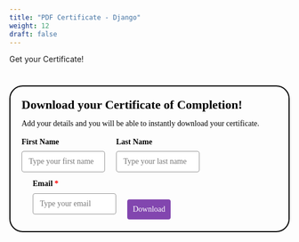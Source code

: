 ```yaml
---
title: "PDF Certificate - Django"
weight: 12
draft: false
---
```


Get your Certificate!

<style>@import url(https://fonts.bunny.net/css?family=raleway:400,700);</style>
<style>
#_form_31_{font-size:14px;line-height:1.6;font-family:arial, helvetica, sans-serif;margin:0}#_form_31_ *{outline:0}._form_hide{display:none;visibility:hidden}._form_show{display:block;visibility:visible}#_form_31_._form-top{top:0}#_form_31_._form-bottom{bottom:0}#_form_31_._form-left{left:0}#_form_31_._form-right{right:0}#_form_31_ input[type="text"],#_form_31_ input[type="tel"],#_form_31_ input[type="date"],#_form_31_ textarea{padding:6px;height:auto;border:#979797 1px solid;border-radius:4px;color:#000 !important;font-size:14px;-webkit-box-sizing:border-box;-moz-box-sizing:border-box;box-sizing:border-box}#_form_31_ textarea{resize:none}#_form_31_ ._submit{-webkit-appearance:none;cursor:pointer;font-family:arial, sans-serif;font-size:14px;text-align:center;background:#8246AF !important;border:0 !important;-moz-border-radius:4px !important;-webkit-border-radius:4px !important;border-radius:4px !important;color:#FFFFFF !important;padding:10px !important}#_form_31_ ._submit:disabled{cursor:not-allowed;opacity:0.4}#_form_31_ ._submit.processing{position:relative}#_form_31_ ._submit.processing::before{content:"";width:1em;height:1em;position:absolute;z-index:1;top:50%;left:50%;border:double 3px transparent;border-radius:50%;background-image:linear-gradient(#8246AF, #8246AF), conic-gradient(#8246AF, #FFFFFF);background-origin:border-box;background-clip:content-box, border-box;animation:1200ms ease 0s infinite normal none running _spin}#_form_31_ ._submit.processing::after{content:"";position:absolute;top:0;bottom:0;left:0;right:0;background:#8246AF !important;border:0 !important;-moz-border-radius:4px !important;-webkit-border-radius:4px !important;border-radius:4px !important;color:#FFFFFF !important;padding:10px !important}@keyframes _spin{0%{transform:translate(-50%, -50%) rotate(90deg)}100%{transform:translate(-50%, -50%) rotate(450deg)}}#_form_31_ ._close-icon{cursor:pointer;background-image:url("https://d226aj4ao1t61q.cloudfront.net/esfkyjh1u_forms-close-dark.png");background-repeat:no-repeat;background-size:14.2px 14.2px;position:absolute;display:block;top:11px;right:9px;overflow:hidden;width:16.2px;height:16.2px}#_form_31_ ._close-icon:before{position:relative}#_form_31_ ._form-body{margin-bottom:30px}#_form_31_ ._form-image-left{width:150px;float:left}#_form_31_ ._form-content-right{margin-left:164px}#_form_31_ ._form-branding{color:#fff;font-size:10px;clear:both;text-align:left;margin-top:30px;font-weight:100}#_form_31_ ._form-branding ._logo{display:block;width:130px;height:14px;margin-top:6px;background-image:url("https://d226aj4ao1t61q.cloudfront.net/hh9ujqgv5_aclogo_li.png");background-size:130px auto;background-repeat:no-repeat}#_form_31_ .form-sr-only{position:absolute;width:1px;height:1px;padding:0;margin:-1px;overflow:hidden;clip:rect(0, 0, 0, 0);border:0}#_form_31_ ._form-label,#_form_31_ ._form_element ._form-label{font-weight:bold;margin-bottom:5px;display:block}#_form_31_._dark ._form-branding{color:#333}#_form_31_._dark ._form-branding ._logo{background-image:url("https://d226aj4ao1t61q.cloudfront.net/jftq2c8s_aclogo_dk.png")}#_form_31_ ._form_element{position:relative;margin-bottom:10px;font-size:0;max-width:100%}#_form_31_ ._form_element *{font-size:14px}#_form_31_ ._form_element._clear{clear:both;width:100%;float:none}#_form_31_ ._form_element._clear:after{clear:left}#_form_31_ ._form_element input[type="text"],#_form_31_ ._form_element input[type="date"],#_form_31_ ._form_element select,#_form_31_ ._form_element textarea:not(.g-recaptcha-response){display:block;width:100%;-webkit-box-sizing:border-box;-moz-box-sizing:border-box;box-sizing:border-box;font-family:inherit}#_form_31_ ._field-wrapper{position:relative}#_form_31_ ._inline-style{float:left}#_form_31_ ._inline-style input[type="text"]{width:150px}#_form_31_ ._inline-style:not(._clear)+._inline-style:not(._clear){margin-left:20px}#_form_31_ ._form_element img._form-image{max-width:100%}#_form_31_ ._form_element ._form-fieldset{border:0;padding:0.01em 0 0 0;margin:0;min-width:0}#_form_31_ ._clear-element{clear:left}#_form_31_ ._full_width{width:100%}#_form_31_ ._form_full_field{display:block;width:100%;margin-bottom:10px}#_form_31_ input[type="text"]._has_error,#_form_31_ textarea._has_error{border:#F37C7B 1px solid}#_form_31_ input[type="checkbox"]._has_error{outline:#F37C7B 1px solid}#_form_31_ ._show_be_error{float:left}#_form_31_ ._error{display:block;position:absolute;font-size:14px;z-index:10000001}#_form_31_ ._error._above{padding-bottom:4px;bottom:39px;right:0}#_form_31_ ._error._below{padding-top:8px;top:100%;right:0}#_form_31_ ._error._above ._error-arrow{bottom:-4px;right:15px;border-left:8px solid transparent;border-right:8px solid transparent;border-top:8px solid #FFDDDD}#_form_31_ ._error._below ._error-arrow{top:0;right:15px;border-left:8px solid transparent;border-right:8px solid transparent;border-bottom:8px solid #FFDDDD}#_form_31_ ._error-inner{padding:12px 12px 12px 36px;background-color:#FFDDDD;background-image:url("data:image/svg+xml,%3Csvg width='16' height='16' viewBox='0 0 16 16' fill='none' xmlns='http://www.w3.org/2000/svg'%3E%3Cpath fill-rule='evenodd' clip-rule='evenodd' d='M16 8C16 12.4183 12.4183 16 8 16C3.58172 16 0 12.4183 0 8C0 3.58172 3.58172 0 8 0C12.4183 0 16 3.58172 16 8ZM9 3V9H7V3H9ZM9 13V11H7V13H9Z' fill='%23CA0000'/%3E%3C/svg%3E");background-repeat:no-repeat;background-position:12px center;font-size:14px;font-family:arial, sans-serif;font-weight:600;line-height:16px;color:#000;text-align:center;text-decoration:none;-webkit-border-radius:4px;-moz-border-radius:4px;border-radius:4px;box-shadow:0 1px 4px rgba(31, 33, 41, 0.298295)}@media only screen and (max-width:667px){#_form_31_ ._error-inner{padding:7px 7px 7px 25px;font-size:12px;line-height:12px;background-position:4px center;max-width:100px;white-space:nowrap;overflow:hidden;text-overflow:ellipsis}}#_form_31_ ._error-inner._form_error{margin-bottom:5px;text-align:left}#_form_31_ ._button-wrapper ._error-inner._form_error{position:static}#_form_31_ ._error-inner._no_arrow{margin-bottom:10px}#_form_31_ ._error-arrow{position:absolute;width:0;height:0}#_form_31_ ._error-html{margin-bottom:10px}.pika-single{z-index:10000001 !important}#_form_31_ input[type="text"].datetime_date{width:69%;display:inline}#_form_31_ select.datetime_time{width:29%;display:inline;height:32px}#_form_31_ input[type="date"].datetime_date{width:69%;display:inline-flex}#_form_31_ input[type="time"].datetime_time{width:29%;display:inline-flex}@media (min-width:320px) and (max-width:667px){::-webkit-scrollbar{display:none}#_form_31_{margin:0;width:100%;min-width:100%;max-width:100%;box-sizing:border-box}#_form_31_ *{-webkit-box-sizing:border-box;-moz-box-sizing:border-box;box-sizing:border-box;font-size:1em}#_form_31_ ._form-content{margin:0;width:100%}#_form_31_ ._form-inner{display:block;min-width:100%}#_form_31_ ._form-title,#_form_31_ ._inline-style{margin-top:0;margin-right:0;margin-left:0}#_form_31_ ._form-title{font-size:1.2em}#_form_31_ ._form_element{margin:0 0 20px;padding:0;width:100%}#_form_31_ ._form-element,#_form_31_ ._inline-style,#_form_31_ input[type="text"],#_form_31_ label,#_form_31_ p,#_form_31_ textarea:not(.g-recaptcha-response){float:none;display:block;width:100%}#_form_31_ ._row._checkbox-radio label{display:inline}#_form_31_ ._row,#_form_31_ p,#_form_31_ label{margin-bottom:0.7em;width:100%}#_form_31_ ._row input[type="checkbox"],#_form_31_ ._row input[type="radio"]{margin:0 !important;vertical-align:middle !important}#_form_31_ ._row input[type="checkbox"]+span label{display:inline}#_form_31_ ._row span label{margin:0 !important;width:initial !important;vertical-align:middle !important}#_form_31_ ._form-image{max-width:100%;height:auto !important}#_form_31_ input[type="text"]{padding-left:10px;padding-right:10px;font-size:16px;line-height:1.3em;-webkit-appearance:none}#_form_31_ input[type="radio"],#_form_31_ input[type="checkbox"]{display:inline-block;width:1.3em;height:1.3em;font-size:1em;margin:0 0.3em 0 0;vertical-align:baseline}#_form_31_ button[type="submit"]{padding:20px;font-size:1.5em}#_form_31_ ._inline-style{margin:20px 0 0 !important}#_form_31_ ._inline-style input[type="text"]{width:100%}}#_form_31_ .sms_consent_checkbox{position:relative;width:100%;display:flex;align-items:flex-start;padding:20px 0}#_form_31_ .sms_consent_checkbox input[type="checkbox"]{float:left;margin:5px 10px 10px 0}#_form_31_ .sms_consent_checkbox .sms_consent_message{display:inline;float:left;text-align:left;margin-bottom:10px;font-size:14px;color:#7D8799}#_form_31_ .sms_consent_checkbox .sms_consent_message.sms_consent_mini{width:90%}#_form_31_ .sms_consent_checkbox ._error._above{right:auto;bottom:0}#_form_31_ .sms_consent_checkbox ._error._above ._error-arrow{right:auto;left:5px}@media (min-width:320px) and (max-width:667px){#_form_31_ .sms_consent_checkbox ._error._above{top:-30px;left:0;bottom:auto}}#_form_31_ .field-required{color:#FF0000}#_form_31_{position:relative;text-align:left;margin:25px auto 0;padding-top:20px;padding-right:20px;padding-bottom:20px;padding-left:20px;-webkit-box-sizing:border-box;-moz-box-sizing:border-box;box-sizing:border-box;background:rgba(255, 255, 255, 0) !important;border-top:2px solid #050505 !important;border-right:2px solid #050505 !important;border-bottom:2px solid #050505 !important;border-left:2px solid #050505 !important;max-width:667px;-moz-border-radius:24px !important;-webkit-border-radius:24px !important;border-radius:24px !important;color:#000000}#_form_31_ ._show_be_error{min-width:100%}#_form_31_._inline-form,#_form_31_._inline-form ._form-content{font-family:Raleway;font-size:14px;font-weight:400}#_form_31_._inline-form ._row span:not(.field-required),#_form_31_._inline-form ._row label{font-family:Raleway;font-size:14px;font-weight:400;line-height:1.6em;color:black !important}#_form_31__inlineform input[type="text"],#_form_31__inlineform input[type="date"],#_form_31__inlineform input[type="tel"],#_form_31__inlineform select,#_form_31__inlineform textarea:not(.g-recaptcha-response){font-family:Raleway;font-size:14px;font-weight:400;font-color:#000000;line-height:1.6em}#_form_31_._inline-form ._html-code *:not(h1, h2, h3, h4, h5, h6),#_form_31_._inline-form .sms_consent_message,#_form_31_._inline-form ._form-thank-you{font-family:Raleway;font-size:14px;font-weight:400;color:black !important}#_form_31_._inline-form ._form-label,#_form_31_._inline-form ._form-emailidentifier,#_form_31_._inline-form ._form-checkbox-option-label{font-family:Raleway;font-size:14px;font-weight:700;line-height:1.6em;color:black !important}#_form_31_._inline-form ._submit{margin-top:12px;font-family:Raleway;font-size:14px;font-weight:400}#_form_31_._inline-form ._html-code h1,#_form_31_._inline-form ._html-code h2,#_form_31_._inline-form ._html-code h3,#_form_31_._inline-form ._html-code h4,#_form_31_._inline-form ._html-code h5,#_form_31_._inline-form ._html-code h6,#_form_31_._inline-form ._form-title{font-family:Raleway;font-size:22px;line-height:normal;font-weight:700;color:black;margin-bottom:0;display:block}#_form_31_._inline-form ._form-branding{font-family:"IBM Plex Sans", Helvetica, sans-serif;font-size:13px;font-weight:100;font-style:normal;text-decoration:none}#_form_31_:before,#_form_31_:after{content:" ";display:table}#_form_31_:after{clear:both}#_form_31_._inline-style{width:auto;display:inline-block}#_form_31_._inline-style input[type="text"],#_form_31_._inline-style input[type="date"]{padding:10px 12px}#_form_31_._inline-style button._inline-style{position:relative;top:27px}#_form_31_._inline-style p{margin:0}#_form_31_._inline-style ._button-wrapper{position:relative;margin:27px 12.5px 0 20px}#_form_31_ ._form-thank-you{position:relative;left:0;right:0;text-align:center;font-size:18px}#_form_31_ ._form-pc-confirmation ._submit{margin-top:16px}@media (min-width:320px) and (max-width:667px){#_form_31_._inline-form._inline-style ._inline-style._button-wrapper{margin-top:20px !important;margin-left:0 !important}}#_form_31_ .iti{width:100%}#_form_31_ .iti.iti--allow-dropdown.iti--separate-dial-code{width:100%}#_form_31_ .iti input{width:100%;height:32px;border:#979797 1px solid;border-radius:4px}#_form_31_ .iti--separate-dial-code .iti__selected-flag{background-color:#FFFFFF;border-radius:4px}#_form_31_ .iti--separate-dial-code .iti__selected-flag:hover{background-color:rgba(0, 0, 0, 0.05)}#_form_31_ .iti__country-list{border-radius:4px;margin-top:4px;min-width:460px}#_form_31_ .iti__country-list--dropup{margin-bottom:4px}#_form_31_ .phone-error-hidden{display:none}#_form_31_ .phone-error{color:#E40E49}#_form_31_ .phone-input-error{border:1px solid #E40E49 !important}#_form_31_._inline-form ._form-content ._form-list-subscriptions-field fieldset{margin:0;margin-bottom:1.1428571429em;border:none;padding:0}#_form_31_._inline-form ._form-content ._form-list-subscriptions-field fieldset:last-child{margin-bottom:0}#_form_31_._inline-form ._form-content ._form-list-subscriptions-field legend{margin-bottom:1.1428571429em}#_form_31_._inline-form ._form-content ._form-list-subscriptions-field label{display:flex;align-items:flex-start;justify-content:flex-start;margin-bottom:0.8571428571em}#_form_31_._inline-form ._form-content ._form-list-subscriptions-field label:last-child{margin-bottom:0}#_form_31_._inline-form ._form-content ._form-list-subscriptions-field input{margin:0;margin-right:8px}#_form_31_._inline-form ._form-content ._form-list-subscriptions-field ._form-checkbox-option-label{display:block;font-weight:400;margin-top:-4px}#_form_31_._inline-form ._form-content ._form-list-subscriptions-field ._form-checkbox-option-label-with-description{display:block;font-weight:700;margin-top:-4px}#_form_31_._inline-form ._form-content ._form-list-subscriptions-field ._form-checkbox-option-description{margin:0;font-size:0.8571428571em}#_form_31_._inline-form ._form-content ._form-list-subscriptions-field ._form-subscriptions-unsubscribe-all-description{line-height:normal;margin-top:-2px}</style>

<div style="text-align: center;">
  <form method="POST" action="https://shecodes.activehosted.com/proc.php" id="_form_31_" class="_form _form_31 _inline-form _inline-style _dark" novalidate data-styles-version="5">
    <input type="hidden" name="u" value="31" />
    <input type="hidden" name="f" value="31" />
    <input type="hidden" name="s" />
    <input type="hidden" name="c" value="0" />
    <input type="hidden" name="m" value="0" />
    <input type="hidden" name="act" value="sub" />
    <input type="hidden" name="v" value="2" />
    <input type="hidden" name="or" value="8477a0cecf939eafb8e8f74791ed2d43" />
    <input type="hidden" name="tags" value="Completed Tutorial - Django" />
    <div class="_form-content">
      <div class="_form_element _x99529096 _inline-style _clear" >
        <div class="_form-title">
          Download your Certificate of Completion!
        </div>
      </div>
      <div class="_form_element _x34324125 _inline-style _clear" >
        <div class="_html-code">
          <p>
            Add your details and you will be able to instantly download your certificate.
          </p>
        </div>
      </div>
      <div class="_form_element _x38717875 _inline-style " >
        <label for="firstname" class="_form-label">
          First Name
        </label>
        <div class="_field-wrapper">
          <input type="text" id="firstname" name="firstname" placeholder="Type your first name" />
        </div>
      </div>
      <div class="_form_element _x35868038 _inline-style " >
        <label for="lastname" class="_form-label">
          Last Name
        </label>
        <div class="_field-wrapper">
          <input type="text" id="lastname" name="lastname" placeholder="Type your last name" />
        </div>
      </div>
      <div class="_form_element _x44330160 _inline-style " >
        <label for="email" class="_form-label">
          Email<span class="field-required">
          *
        </span>
      </label>
      <div class="_field-wrapper">
        <input type="text" id="email" name="email" placeholder="Type your email" required/>
      </div>
    </div>
    <div class="_button-wrapper _inline-style">
      <input id="_form_31_submit" class="_submit" type="submit"     value="Download" >
      </input>
    </div>
    <div class="_clear-element">
    </div>
  </div>
  <div class="_form-thank-you" style="display:none;">
  </div>
</form>
</div>

<script src="https://cdnjs.cloudflare.com/ajax/libs/jspdf/1.5.3/jspdf.debug.js" integrity="sha384-NaWTHo/8YCBYJ59830LTz/P4aQZK1sS0SneOgAvhsIl3zBu8r9RevNg5lHCHAuQ/" crossorigin="anonymous"></script>

<script>
    // Function to generate PDF certificate
function generateCertificate() {
    const firstName = document.getElementById('firstname').value;
    const lastName = document.getElementById('lastname').value;
    
    if (!firstName || !lastName) {
        alert('Please enter both first and last name to generate certificate');
        return;
    }
    
    const doc = new jsPDF({
        orientation: "landscape",
        unit: "mm",
        format: "a4"
    });
    const image = new Image();
    image.src = "./Django_Certificate.png";
    
    image.onload = function() {
        doc.addImage(image, "png", 0, 0, 297, 210);
        doc.setFontSize(22);
        doc.text(firstName + " " + lastName, 150, 80, 'center');
        doc.save("She Codes Australia Certificate");
    };
    
    // Fallback if image doesn't load
    image.onerror = function() {
        doc.setFontSize(22);
        doc.text(firstName + " " + lastName, 150, 80, 'center');
        doc.text('Django Certificate', 150, 100, 'center');
        doc.save("She Codes Australia Certificate");
    };
}

// Method 1: ActiveCampaign success callback (for form submission)
window._form_callback = function(id) {
    if (id === 31) {
        generateCertificate();
    }
};

// Method 2: Direct button click (fallback/immediate generation)
document.addEventListener('DOMContentLoaded', function() {
    // URL parameter pre-filling for email links
    const urlParams = new URLSearchParams(window.location.search);
    const firstName = urlParams.get('firstname');
    const lastName = urlParams.get('lastname');
    
    if (firstName) {
        document.getElementById('firstname').value = decodeURIComponent(firstName);
    }
    if (lastName) {
        document.getElementById('lastname').value = decodeURIComponent(lastName);
    }
    
    // Add click listener for manual PDF generation when form is visible
    const submitBtn = document.getElementById('_form_31_submit');
    if (submitBtn) {
        submitBtn.addEventListener('click', function(e) {
            // Prevent form submission to avoid navigation issues
            e.preventDefault();
            // Generate PDF immediately
            generateCertificate();
            // Show success message
            document.querySelector('._form-content').style.display = 'none';
            var thankYouDiv = document.querySelector('._form-thank-you');
            thankYouDiv.innerHTML = '<h3>Your certificate is downloading!</h3><p>Your personalised Django certificate should appear in your downloads folder.</p>';
            thankYouDiv.style.display = 'block';
        });
    }
});
</script>

<script>
window.cfields = [];
window._show_thank_you = function(id, message, trackcmp_url, email) {
    var form = document.getElementById('_form_' + id + '_'), thank_you = form.querySelector('._form-thank-you');
    form.querySelector('._form-content').style.display = 'none';
    thank_you.innerHTML = message;
    thank_you.style.display = 'block';
    const vgoAlias = typeof visitorGlobalObjectAlias === 'undefined' ? 'vgo' : visitorGlobalObjectAlias;
    var visitorObject = window[vgoAlias];
    if (email && typeof visitorObject !== 'undefined') {
        visitorObject('setEmail', email);
        visitorObject('update');
    } else if (typeof(trackcmp_url) != 'undefined' && trackcmp_url) {
        // Site tracking URL to use after inline form submission.
        _load_script(trackcmp_url);
    }
    if (typeof window._form_callback !== 'undefined') window._form_callback(id);
};
window._show_unsubscribe = function(id, message, trackcmp_url, email) {
    var form = document.getElementById('_form_' + id + '_'), unsub = form.querySelector('._form-thank-you');
    var branding = form.querySelector('._form-branding');
    if (branding) {
        branding.style.display = 'none';
    }
    form.querySelector('._form-content').style.display = 'none';
    unsub.style.display = 'block';
    form.insertAdjacentHTML('afterend', message)
    const vgoAlias = typeof visitorGlobalObjectAlias === 'undefined' ? 'vgo' : visitorGlobalObjectAlias;
    var visitorObject = window[vgoAlias];
    if (email && typeof visitorObject !== 'undefined') {
        visitorObject('setEmail', email);
        visitorObject('update');
    } else if (typeof(trackcmp_url) != 'undefined' && trackcmp_url) {
        // Site tracking URL to use after inline form submission.
        _load_script(trackcmp_url);
    }
    if (typeof window._form_callback !== 'undefined') window._form_callback(id);
};
window._show_error = function(id, message, html) {
    var form = document.getElementById('_form_' + id + '_'),
        err = document.createElement('div'),
        button = form.querySelector('button'),
        old_error = form.querySelector('._form_error');
    if (old_error) old_error.parentNode.removeChild(old_error);
    err.innerHTML = message;
    err.className = '_error-inner _form_error _no_arrow';
    var wrapper = document.createElement('div');
    wrapper.className = '_form-inner _show_be_error';
    wrapper.appendChild(err);
    button.parentNode.insertBefore(wrapper, button);
    var submitButton = form.querySelector('[id^="_form"][id$="_submit"]');
    submitButton.disabled = false;
    submitButton.classList.remove('processing');
    if (html) {
        var div = document.createElement('div');
        div.className = '_error-html';
        div.innerHTML = html;
        err.appendChild(div);
    }
};
window._load_script = function(url, callback, isSubmit) {
    var head = document.querySelector('head'), script = document.createElement('script'), r = false;
    var submitButton = document.querySelector('#_form_31_submit');
    script.charset = 'utf-8';
    script.src = url;
    if (callback) {
        script.onload = script.onreadystatechange = function() {
            if (!r && (!this.readyState || this.readyState == 'complete')) {
                r = true;
                callback();
            }
        };
    }
    script.onerror = function() {
        if (isSubmit) {
            if (script.src.length > 10000) {
                _show_error("31", "Sorry, your submission failed. Please shorten your responses and try again.");
            } else {
                _show_error("31", "Sorry, your submission failed. Please try again.");
            }
            submitButton.disabled = false;
            submitButton.classList.remove('processing');
        }
    }

    head.appendChild(script);
};
(function() {
    var iti;
    if (window.location.search.search("excludeform") !== -1) return false;
    var getCookie = function(name) {
        var match = document.cookie.match(new RegExp('(^|; )' + name + '=([^;]+)'));
        return match ? match[2] : null;
    }
    var setCookie = function(name, value) {
        var now = new Date();
        var time = now.getTime();
        var expireTime = time + 1000 * 60 * 60 * 24 * 365;
        now.setTime(expireTime);
        document.cookie = name + '=' + value + '; expires=' + now + ';path=/; Secure; SameSite=Lax;';
    }
    var addEvent = function(element, event, func) {
        if (element.addEventListener) {
            element.addEventListener(event, func);
        } else {
            var oldFunc = element['on' + event];
            element['on' + event] = function() {
                oldFunc.apply(this, arguments);
                func.apply(this, arguments);
            };
        }
    }
    var _removed = false;
        var form_to_submit = document.getElementById('_form_31_');
    var allInputs = form_to_submit.querySelectorAll('input, select, textarea'), tooltips = [], submitted = false;

    var getUrlParam = function(name) {
        if (name.toLowerCase() !== 'email') {
            var params = new URLSearchParams(window.location.search);
            return params.get(name) || false;
        }
        // email is a special case because a plus is valid in the email address
        var qString = window.location.search;
        if (!qString) {
            return false;
        }
        var parameters = qString.substr(1).split('&');
        for (var i = 0; i < parameters.length; i++) {
            var parameter = parameters[i].split('=');
            if (parameter[0].toLowerCase() === 'email') {
                return parameter[1] === undefined ? true : decodeURIComponent(parameter[1]);
            }
        }
        return false;
    };

    var acctDateFormat = "%d/%m/%Y";
    var getNormalizedDate = function(date, acctFormat) {
        var decodedDate = decodeURIComponent(date);
        if (acctFormat && acctFormat.match(/(%d|%e).*%m/gi) !== null) {
            return decodedDate.replace(/(\d{2}).*(\d{2}).*(\d{4})/g, '$3-$2-$1');
        } else if (Date.parse(decodedDate)) {
            var dateObj = new Date(decodedDate);
            var year = dateObj.getFullYear();
            var month = dateObj.getMonth() + 1;
            var day = dateObj.getDate();
            return `${year}-${month < 10 ? `0${month}` : month}-${day < 10 ? `0${day}` : day}`;
        }
        return false;
    };

    var getNormalizedTime = function(time) {
        var hour, minutes;
        var decodedTime = decodeURIComponent(time);
        var timeParts = Array.from(decodedTime.matchAll(/(\d{1,2}):(\d{1,2})\W*([AaPp][Mm])?/gm))[0];
        if (timeParts[3]) { // 12 hour format
            var isPM = timeParts[3].toLowerCase() === 'pm';
            if (isPM) {
                hour = parseInt(timeParts[1]) === 12 ? '12' : `${parseInt(timeParts[1]) + 12}`;
            } else {
                hour = parseInt(timeParts[1]) === 12 ? '0' : timeParts[1];
            }
        } else { // 24 hour format
            hour = timeParts[1];
        }
        var normalizedHour = parseInt(hour) < 10 ? `0${parseInt(hour)}` : hour;
        var minutes = timeParts[2];
        return `${normalizedHour}:${minutes}`;
    };

    for (var i = 0; i < allInputs.length; i++) {
        var regexStr = "field\\[(\\d+)\\]";
        var results = new RegExp(regexStr).exec(allInputs[i].name);
        if (results != undefined) {
            allInputs[i].dataset.name = allInputs[i].name.match(/\[time\]$/)
                ? `${window.cfields[results[1]]}_time`
                : window.cfields[results[1]];
        } else {
            allInputs[i].dataset.name = allInputs[i].name;
        }
        var fieldVal = getUrlParam(allInputs[i].dataset.name);

        if (fieldVal) {
            if (allInputs[i].dataset.autofill === "false") {
                continue;
            }
            if (allInputs[i].type == "radio" || allInputs[i].type == "checkbox") {
                if (allInputs[i].value == fieldVal) {
                    allInputs[i].checked = true;
                }
            } else if (allInputs[i].type == "date") {
                allInputs[i].value = getNormalizedDate(fieldVal, acctDateFormat);
            } else if (allInputs[i].type == "time") {
                allInputs[i].value = getNormalizedTime(fieldVal);
            } else {
                allInputs[i].value = fieldVal;
            }
        }
    }

    var remove_tooltips = function() {
        for (var i = 0; i < tooltips.length; i++) {
            tooltips[i].tip.parentNode.removeChild(tooltips[i].tip);
        }
        tooltips = [];
    };
    var remove_tooltip = function(elem) {
        for (var i = 0; i < tooltips.length; i++) {
            if (tooltips[i].elem === elem) {
                tooltips[i].tip.parentNode.removeChild(tooltips[i].tip);
                tooltips.splice(i, 1);
                return;
            }
        }
    };
    var create_tooltip = function(elem, text) {
        var tooltip = document.createElement('div'),
            arrow = document.createElement('div'),
            inner = document.createElement('div'), new_tooltip = {};
        if (elem.type != 'radio' && (elem.type != 'checkbox' || elem.name === 'sms_consent')) {
            tooltip.className = '_error';
            arrow.className = '_error-arrow';
            inner.className = '_error-inner';
            inner.innerHTML = text;
            tooltip.appendChild(arrow);
            tooltip.appendChild(inner);
            elem.parentNode.appendChild(tooltip);
        } else {
            tooltip.className = '_error-inner _no_arrow';
            tooltip.innerHTML = text;
            elem.parentNode.insertBefore(tooltip, elem);
            new_tooltip.no_arrow = true;
        }
        new_tooltip.tip = tooltip;
        new_tooltip.elem = elem;
        tooltips.push(new_tooltip);
        return new_tooltip;
    };
    var resize_tooltip = function(tooltip) {
        var rect = tooltip.elem.getBoundingClientRect();
        var doc = document.documentElement,
            scrollPosition = rect.top - ((window.pageYOffset || doc.scrollTop)  - (doc.clientTop || 0));
        if (scrollPosition < 40) {
            tooltip.tip.className = tooltip.tip.className.replace(/ ?(_above|_below) ?/g, '') + ' _below';
        } else {
            tooltip.tip.className = tooltip.tip.className.replace(/ ?(_above|_below) ?/g, '') + ' _above';
        }
    };
    var resize_tooltips = function() {
        if (_removed) return;
        for (var i = 0; i < tooltips.length; i++) {
            if (!tooltips[i].no_arrow) resize_tooltip(tooltips[i]);
        }
    };
    var validate_field = function(elem, remove) {
        var tooltip = null, value = elem.value, no_error = true;
        remove ? remove_tooltip(elem) : false;
        if (elem.type != 'checkbox') elem.className = elem.className.replace(/ ?_has_error ?/g, '');
        if (elem.getAttribute('required') !== null) {
            if (elem.type == 'radio' || (elem.type == 'checkbox' && /any/.test(elem.className))) {
                var elems = form_to_submit.elements[elem.name];
                if (!(elems instanceof NodeList || elems instanceof HTMLCollection) || elems.length <= 1) {
                    no_error = elem.checked;
                }
                else {
                    no_error = false;
                    for (var i = 0; i < elems.length; i++) {
                        if (elems[i].checked) no_error = true;
                    }
                }
                if (!no_error) {
                    tooltip = create_tooltip(elem, "Please select an option.");
                }
            } else if (elem.type =='checkbox') {
                var elems = form_to_submit.elements[elem.name], found = false, err = [];
                no_error = true;
                for (var i = 0; i < elems.length; i++) {
                    if (elems[i].getAttribute('required') === null) continue;
                    if (!found && elems[i] !== elem) return true;
                    found = true;
                    elems[i].className = elems[i].className.replace(/ ?_has_error ?/g, '');
                    if (!elems[i].checked) {
                        no_error = false;
                        elems[i].className = elems[i].className + ' _has_error';
                        err.push("Checking %s is required".replace("%s", elems[i].value));
                    }
                }
                if (!no_error) {
                    tooltip = create_tooltip(elem, err.join('<br/>'));
                }
            } else if (elem.tagName == 'SELECT') {
                var selected = true;
                if (elem.multiple) {
                    selected = false;
                    for (var i = 0; i < elem.options.length; i++) {
                        if (elem.options[i].selected) {
                            selected = true;
                            break;
                        }
                    }
                } else {
                    for (var i = 0; i < elem.options.length; i++) {
                        if (elem.options[i].selected
                            && (!elem.options[i].value
                            || (elem.options[i].value.match(/\n/g)))
                        ) {
                            selected = false;
                        }
                    }
                }
                if (!selected) {
                    elem.className = elem.className + ' _has_error';
                    no_error = false;
                    tooltip = create_tooltip(elem, "Please select an option.");
                }
            } else if (value === undefined || value === null || value === '') {
                elem.className = elem.className + ' _has_error';
                no_error = false;
                tooltip = create_tooltip(elem, "This field is required.");
            }
        }
        if (no_error && elem.name == 'email') {
            if (!value.match(/^[\+_a-z0-9-'&=]+(\.[\+_a-z0-9-']+)*@[a-z0-9-]+(\.[a-z0-9-]+)*(\.[a-z]{2,})$/i)) {
                elem.className = elem.className + ' _has_error';
                no_error = false;
                tooltip = create_tooltip(elem, "Enter a valid email address.");
            }
        }
        if (no_error && (elem.id == 'phone')) {
            if (elem.value.trim() && typeof iti != 'undefined' && !iti.isValidNumber()) {
                elem.className = elem.className + ' _has_error';
                no_error = false;
                tooltip = create_tooltip(elem, "Enter a valid phone number.");
            }
        }
        if (no_error && /date_field/.test(elem.className)) {
            if (!value.match(/^\d\d\d\d-\d\d-\d\d$/)) {
                elem.className = elem.className + ' _has_error';
                no_error = false;
                tooltip = create_tooltip(elem, "Enter a valid date.");
            }
        }

        if (no_error && elem.name === 'sms_consent') {
            const phoneInput = document.getElementById('phone');
            const consentRequired = phoneInput.attributes.required || phoneInput.value.length > 0;
            const showError =  (consentRequired || !!elem.attributes.required) && !elem.checked;
            if (showError) {
                elem.className = elem.className + ' _has_error';
                no_error = false;
                tooltip = create_tooltip(elem, "Please check this box to continue");
            } else {
                elem.className = elem.className.replace(/ ?_has_error ?/g, '');
            }
        }
        tooltip ? resize_tooltip(tooltip) : false;
        return no_error;
    };
    var needs_validate = function(el) {
        if(el.getAttribute('required') !== null){
            return true;
        }
        if((el.name === 'email' || el.id === 'phone' || el.id === 'sms_consent') && el.value !== ""){
            return true;
        }

        return false;
    };
    var validate_form = function(e) {
        var err = form_to_submit.querySelector('._form_error'), no_error = true;
        if (!submitted) {
            submitted = true;
            for (var i = 0, len = allInputs.length; i < len; i++) {
                var input = allInputs[i];
                if (needs_validate(input)) {
                    if (input.type == 'text' || input.type == 'number' || input.type == 'time' || input.type == 'tel') {
                        addEvent(input, 'blur', function() {
                            this.value = this.value.trim();
                            validate_field(this, true);
                        });
                        addEvent(input, 'input', function() {
                            validate_field(this, true);
                        });
                    } else if (input.type == 'radio' || input.type == 'checkbox') {
                        (function(el) {
                            function getElementsArray(name){
                                const value =  form_to_submit.elements[name];
                                if (Array.isArray(value)){
                                    return value;
                                }
                                return [value];
                            }
                            var radios = getElementsArray(el.name);
                            for (var i = 0; i < radios.length; i++) {
                                addEvent(radios[i], 'change', function() {
                                    validate_field(el, true);
                                });
                            }
                        })(input);
                    } else if (input.tagName == 'SELECT') {
                        addEvent(input, 'change', function() {
                            validate_field(this, true);
                        });
                    } else if (input.type == 'textarea'){
                        addEvent(input, 'input', function() {
                            validate_field(this, true);
                        });
                    }
                }
            }
        }
        remove_tooltips();
        for (var i = 0, len = allInputs.length; i < len; i++) {
            var elem = allInputs[i];
            if (needs_validate(elem)) {
                if (elem.tagName.toLowerCase() !== "select") {
                    elem.value = elem.value.trim();
                }
                validate_field(elem) ? true : no_error = false;
            }
        }
        if (!no_error && e) {
            e.preventDefault();
        }
        resize_tooltips();
        return no_error;
    };
    addEvent(window, 'resize', resize_tooltips);
    addEvent(window, 'scroll', resize_tooltips);

    var _form_serialize = function(form){if(!form||form.nodeName!=="FORM"){return }var i,j,q=[];for(i=0;i<form.elements.length;i++){if(form.elements[i].name===""){continue}switch(form.elements[i].nodeName){case"INPUT":switch(form.elements[i].type){case"tel":q.push(form.elements[i].name+"="+encodeURIComponent(form.elements[i].previousSibling.querySelector('div.iti__selected-dial-code').innerText)+encodeURIComponent(" ")+encodeURIComponent(form.elements[i].value));break;case"text":case"number":case"date":case"time":case"hidden":case"password":case"button":case"reset":case"submit":q.push(form.elements[i].name+"="+encodeURIComponent(form.elements[i].value));break;case"checkbox":case"radio":if(form.elements[i].checked){q.push(form.elements[i].name+"="+encodeURIComponent(form.elements[i].value))}break;case"file":break}break;case"TEXTAREA":q.push(form.elements[i].name+"="+encodeURIComponent(form.elements[i].value));break;case"SELECT":switch(form.elements[i].type){case"select-one":q.push(form.elements[i].name+"="+encodeURIComponent(form.elements[i].value));break;case"select-multiple":for(j=0;j<form.elements[i].options.length;j++){if(form.elements[i].options[j].selected){q.push(form.elements[i].name+"="+encodeURIComponent(form.elements[i].options[j].value))}}break}break;case"BUTTON":switch(form.elements[i].type){case"reset":case"submit":case"button":q.push(form.elements[i].name+"="+encodeURIComponent(form.elements[i].value));break}break}}return q.join("&")};

    const formSupportsPost = false;
            var form_submit = function(e) {
        e.preventDefault();
        if (validate_form()) {
            // use this trick to get the submit button & disable it using plain javascript
            var submitButton = e.target.querySelector('#_form_31_submit');
            submitButton.disabled = true;
            submitButton.classList.add('processing');
                    var serialized = _form_serialize(
                document.getElementById('_form_31_')
            ).replace(/%0A/g, '\\n');
            var err = form_to_submit.querySelector('._form_error');
            err ? err.parentNode.removeChild(err) : false;
            async function submitForm() {
                var formData = new FormData();
                const searchParams = new URLSearchParams(serialized);
                searchParams.forEach((value, key) => {
                        formData.append(key, value);
                });
                
                const response = await fetch('https://shecodes.activehosted.com/proc.php?jsonp=true', {
                headers: {
                  "Accept": "application/json"
                },
                body: formData,
                method: "POST"
              });
              return response.json();
            }
                if (formSupportsPost) {
                  submitForm().then((data) => {
                    eval(data.js);
                  });
                } else {
                  _load_script('https://shecodes.activehosted.com/proc.php?' + serialized + '&jsonp=true', null, true);
                }
        }
        return false;
    };
    addEvent(form_to_submit, 'submit', form_submit);
})();

</script>
